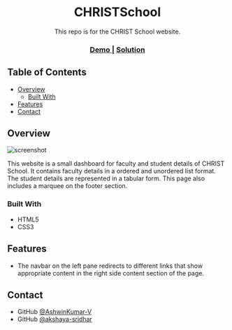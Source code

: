 <h1 align="center">CHRISTSchool</h1>

<div align="center">
   This repo is for the CHRIST School website.
</div>

<div align="center">
  <h3>
    <a href="https://akshaya-sridhar.github.io/CHRISTSchool/">
      Demo
    </a>
    <span> | </span>
    <a href="https://github.com/akshaya-sridhar/CHRISTSchool">
      Solution
    </a>
  </h3>
</div>

## Table of Contents

- [Overview](#overview)
  - [Built With](#built-with)
- [Features](#features)
- [Contact](#contact)


## Overview

![screenshot](https://raw.githubusercontent.com/AshwinKumar-V/CheckoutPage/main/Screenshot.jpg)

This website is a small dashboard for faculty and student details of CHRIST School. It contains faculty details in a ordered and unordered list format. The student details are represented in a tabular form. This page also includes a marquee on the footer section.

### Built With

- HTML5
- CSS3

## Features

- The navbar on the left pane redirects to different links that show appropriate content in the right side content section of the page.

## Contact

- GitHub [@AshwinKumar-V](https://github.com/AshwinKumar-V)
- GitHub [@akshaya-sridhar](https://github.com/akshaya-sridhar)